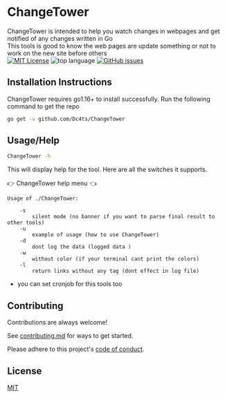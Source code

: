 # ChangeTower
ChangeTower is intended to help you watch changes in webpages and get notified of any changes written in Go
</br>
This tools is good to know the web pages are update something or not to work on the new site before others
</br>
[![MIT License](https://img.shields.io/github/license/dc4ts/ChangeTower?color=blue)](https://github.com/Dc4ts/ChangeTower/blob/main/LICENSE)
![top language](https://img.shields.io/github/languages/top/dc4ts/ChangeTower?color=%23000000)
[![GitHub issues](https://img.shields.io/github/issues/dc4ts/ChangeTower)](https://github.com/Dc4ts/ChangeTower/issues)
## Installation Instructions

ChangeTower requires go1.16+ to install successfully. Run the following command to get the repo
```sh
go get -v github.com/Dc4ts/ChangeTower
```
## Usage/Help

```sh
ChangeTower -h
```

This will display help for the tool. Here are all the switches it supports.

👉 ChangeTower help menu 👈

```
Usage of ./ChangeTower:

	-s 
        silent mode (no banner if you want to parse final result to other tools)
	-u 
        example of usage (how to use ChangeTower)
	-d 
        dont log the data (logged data )
	-w 
        without color (if your terminal cant print the colors)
	-l 
        return links without any tag (dont effect in log file)
```

+ you can set cronjob for this tools too
## Contributing

Contributions are always welcome!

See [contributing.md](https://github.com/Dc4ts/ChangeTower/blob/main/contributing.md) for ways to get started.

Please adhere to this project's [code of conduct](https://github.com/Dc4ts/ChangeTower/blob/main/CODE_OF_CONDUCT.md).

## License
[MIT](https://choosealicense.com/licenses/mit/)
